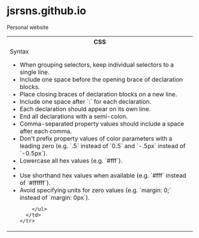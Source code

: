 # jsrsns.github.io
Personal website

<table>
  <tbody>
    <tr>
      <th>CSS</th>
    </tr>
    <tr>
      <td>Syntax
        <ul>
          <li>When grouping selectors, keep individual selectors to a single line.</li>
          <li>Include one space before the opening brace of declaration blocks.</li>
          <li>Place closing braces of declaration blocks on a new line.</li>
          <li>Include one space after `:` for each declaration.</li>
          <li>Each declaration should appear on its own line.</li>
          <li>End all declarations with a semi-colon.</li>
          <li>Comma-separated property values should include a space after each comma.</li>
          <li>Don't prefix property values of color parameters with a leading zero (e.g. `.5` instead of `0.5` and `-.5px` instead of `-0.5px`).</li>
          <li>Lowercase all hex values (e.g. `#fff`).<li>
          <li>Use shorthand hex values when available (e.g. `#fff` instead of `#ffffff`).</li>
          <li>Avoid specifying units for zero values (e.g. `margin: 0;` instead of `margin: 0px`).</li>
          
        </ul>
      </td>
    </tr>
  </tbody>
</table>
